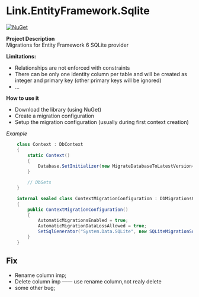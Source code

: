 
# Link.EntityFramework.Sqlite

[![NuGet](https://img.shields.io/nuget/v/Link.EntityFramework.Sqlite.svg?style=flat-square&label=nuget)](https://www.nuget.org/packages/Link.EntityFramework.Sqlite/)


**Project Description**  
Migrations for Entity Framework 6 SQLite provider  
  
**Limitations:**  
 - Relationships are not enforced with constraints  
 - There can be only one identity column per table and will be created as integer and primary key (other primary keys will be ignored)  
 - ...  
  
**How to use it**  
 - Download the library (using NuGet)  
 - Create a migration configuration  
 - Setup the migration configuration (usually during first context creation)  
  
_Example_  
  
```c#
    class Context : DbContext
    {
        static Context()
        {
            Database.SetInitializer(new MigrateDatabaseToLatestVersion<Context, ContextMigrationConfiguration>(true));
        }

        // DbSets
    }

    internal sealed class ContextMigrationConfiguration : DbMigrationsConfiguration<Context>
    {
        public ContextMigrationConfiguration()
        {
            AutomaticMigrationsEnabled = true;
            AutomaticMigrationDataLossAllowed = true;
            SetSqlGenerator("System.Data.SQLite", new SQLiteMigrationSqlGenerator());
        }
    }

```

## Fix

* Rename column imp;
* Delete column imp —— use rename column,not realy delete
* some other bug;



